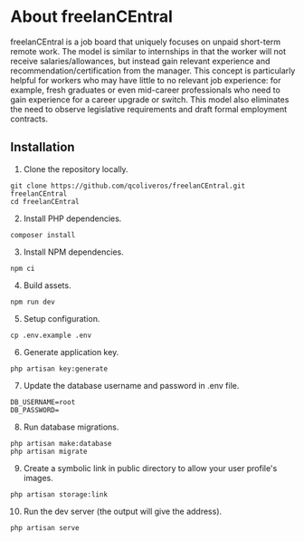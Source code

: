 # About freelanCEntral

freelanCEntral is a job board that uniquely focuses on unpaid short-term remote
work. The model is similar to internships in that the worker will not receive
salaries/allowances, but instead gain relevant experience and
recommendation/certification from the manager. This concept is particularly helpful for
workers who may have little to no relevant job experience: for example, fresh
graduates or even mid-career professionals who need to gain experience for a career
upgrade or switch. This model also eliminates the need to observe legislative
requirements and draft formal employment contracts.

## Installation

1. Clone the repository locally.
```
git clone https://github.com/qcoliveros/freelanCEntral.git freelanCEntral
cd freelanCEntral
```
2. Install PHP dependencies.
```
composer install
```
3. Install NPM dependencies.
```
npm ci
```
4. Build assets.
```
npm run dev
```
5. Setup configuration.
```
cp .env.example .env
```
6. Generate application key.
```
php artisan key:generate
```
7. Update the database username and password in .env file.
```
DB_USERNAME=root
DB_PASSWORD=
```
8. Run database migrations.
```
php artisan make:database
php artisan migrate
```
9. Create a symbolic link in public directory to allow your user profile's images.
```
php artisan storage:link
```
10. Run the dev server (the output will give the address).
```
php artisan serve
```
